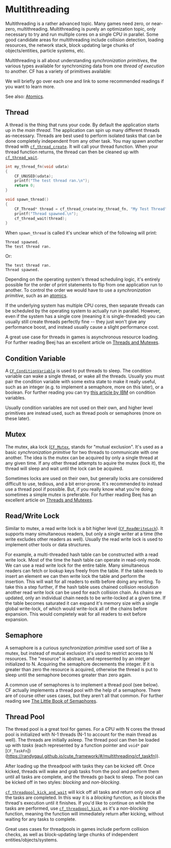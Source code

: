 # Multithreading

Multithreading is a rather advanced topic. Many games need zero, or near-zero, multithreading. Multithreading is purely an optimization topic, only necessary to try and run multiple cores on a single CPU in parallel. Some good candidate areas for multithreading include collision detection, loading resources, the network stack, block updating large chunks of objects/entities, particle systems, etc.

Multithreading is all about understanding _synchronization primitives_, the various types available for synchronizing data from one _thread of execution_ to another. CF has a variety of primitives available:

[](../multithreading/structs.md ':include')

We will briefly go over each one and link to some recommended readings if you want to learn more.

See also: [Atomics](atomics.md).

## Thread

A thread is the thing that runs your code. By default the application starts up in the _main thread_. The application can spin up many different threads as-necessary. Threads are best used to perform isolated tasks that can be done completely independent from any other task. You may spawn another thread with [`cf_thread_create`](https://randygaul.github.io/cute_framework/#/multithreading/cf_thread_create). It will call your thread function. When your thread function returns, the thread can then be cleaned up with [`cf_thread_wait`](https://randygaul.github.io/cute_framework/#/multithreading/cf_thread_wait).

```cpp
int my_thread_fn(void udata)
{
	CF_UNUSED(udata);
	printf("The test thread ran.\n");
	return 0;
}

void spawn_thread()
{
	CF_Thread* thread = cf_thread_create(my_thread_fn, "My Test Thread", NULL);
	printf("Thread spawned.\n");
	cf_thread_wait(thread);
}
```

When `spawn_thread` is called it's unclear which of the following will print:

```
Thread spawned.
The test thread ran.
```

Or:

```
The test thread ran.
Thread spawned.
```

Depending on the operating system's thread scheduling logic, it's entirely possible for the order of print statements to flip from one application run to another. To control the order we would have to use a _synchronization primitive_, such as an [atomics](atomics.md).

If the underlying system has multiple CPU cores, then separate threads can be scheduled by the operating system to actually run in parallel. However, even if the system has a single core (meaning it is single-threaded) you can usually still create threads perfectly fine -- they just won't give any performance boost, and instead usually cause a slight performance cost.

A great use case for threads in games is asynchronous resource loading. For further reading Beej has an excellent article on [Threads and Mutexes](https://beej.us/guide/bgc/html/split/multithreading.html).

## Condition Variable

A [`CF_ConditionVariable`](https://randygaul.github.io/cute_framework/#/multithreading/cf_conditionvariable) is used to put threads to sleep. The condition variable can wake a single thread, or wake all the threads. Usually you must pair the condition variable with some extra state to make it really useful, such as an integer (e.g. to implement a semaphore, more on this later), or a boolean. For further reading you can try [this article by IBM](https://www.ibm.com/docs/en/aix/7.2?topic=programming-using-condition-variables) on condition variables.

Usually condition variables are not used on their own, and higher level primitives are instead used, such as thread pools or semaphores (more on these later).

## Mutex

The mutex, aka lock ([`CF_Mutex`](http://localhost:3000/#/multithreading/cf_mutex), stands for "mutual exclusion". It's used as a basic _synchronization primitive_ for two threads to communicate with one another. The idea is the mutex can be acquired by only a single thread at any given time. If any other thread attempts to aquire the mutex (lock it), the thread will sleep and wait until the lock can be acquired.

Sometimes locks are used on their own, but generally locks are considered difficult to use, tedious, and a bit error-prone. It's recommended to instead use a thread pool if possible. But, if you really know what you're doing sometimes a simple mutex is preferable. For further reading Beej has an excellent article on [Threads and Mutexes](https://beej.us/guide/bgc/html/split/multithreading.html).

## Read/Write Lock

Similar to mutex, a read write lock is a bit higher level ([`CF_ReadWriteLock`](http://localhost:3000/#/multithreading/cf_readwritelock)). It supports many simultaneous readers, but only a single writer at a time (the write excludes other readers as well). Usually the read write lock is used to implement other tools or data structures.

For example, a multi-threaded hash table can be constructed with a read write lock. Most of the time the hash table can operate in read-only mode. We can use a read write lock for the entire table. Many simultaneous readers can fetch or lookup keys freely from the table. If the table needs to insert an element we can then write lock the table and perform the insertion. This will wait for all readers to exitb before doing any writing. To take this a step further, if the hash table uses chained collision resolution another read write lock can be used for each collision chain. As chains are updated, only an individual chain needs to be write-locked at a given time. If the table becomes saturated it can expand it's memory size with a single global write-lock, of which would write-lock all of the chains before expansion. This would completely wait for all readers to exit before expansion.

## Semaphore

A semaphore is a curious _synchronization primitive_ used sort of like a mutex, but instead of mutual exclusion it's used to restrict access to N resources. The "resource" is abstract, and represented by an integer initialized to N. Acquiring the semaphore decrements the integer. If it is greater than zero the resource is acquired, otherwise the thread is put to sleep until the semaphore becomes greater than zero again.

A common use of semaphores is to implement a thread pool (see below). CF actually implements a thread pool with the help of a semaphore. There are of course other uses cases, but they aren't all that common. For further reading see [The Little Book of Semaphores](https://greenteapress.com/wp/semaphores/).

## Thread Pool

The thread pool is a great tool for games. For a CPU with N cores the thread pool is initialized with N-1 threads (N-1 to account for the main thread as well). The threads are initially asleep. The thread pool can then be loaded up with _tasks_ (each represented by a function pointer and `void*` pair [`CF_TaskFn`])(https://randygaul.github.io/cute_framework/#/multithreading/cf_taskfn)).

After loading up the threadpool with tasks they can be kicked off. Once kicked, threads will wake and grab tasks from the pool and perform them until all tasks are complete, and the threads go back to sleep. The pool can be kicked off in two styles: _blocking_ and _non-blocking_.

[`cf_threadpool_kick_and_wait`](../multithreading/cf_threadpool_kick_and_wait.md) will kick off all tasks and return only once all the tasks are completed. In this way it is a _blocking_ function, as it blocks the thread's execution until it finishes. If you'd like to continue on while the tasks are performed, use [`cf_threadpool_kick`](https://randygaul.github.io/cute_framework/#/multithreading/cf_threadpool_kick), as it's a _non-blocking_ function, meaning the function will immediately return after kicking, without waiting for any tasks to complete.

Great uses cases for threadpools in games include perform collision checks, as well as block-updating large chunks of independent entities/objects/systems.
